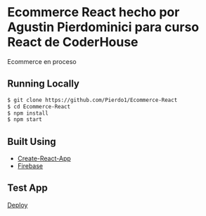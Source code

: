 # Ecommerce React hecho por Agustin Pierdominici para curso React de CoderHouse

Ecommerce en proceso

## Running Locally

```bash
$ git clone https://github.com/Pierdo1/Ecommerce-React
$ cd Ecommerce-React
$ npm install
$ npm start
```

## Built Using

- [Create-React-App](https://create-react-app.dev/)
- [Firebase](https://firebase.com)

## Test App

[Deploy](https://ecommerce-react-agustin-pierdominici-34695.vercel.app/)



